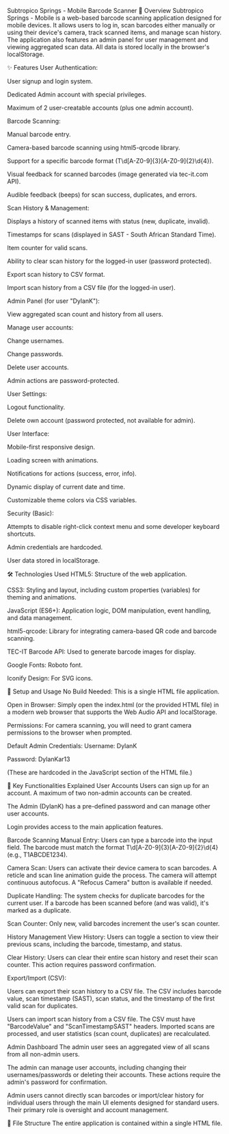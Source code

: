 Subtropico Springs - Mobile Barcode Scanner
🌟 Overview
Subtropico Springs - Mobile is a web-based barcode scanning application designed for mobile devices. It allows users to log in, scan barcodes either manually or using their device's camera, track scanned items, and manage scan history. The application also features an admin panel for user management and viewing aggregated scan data. All data is stored locally in the browser's localStorage.

✨ Features
User Authentication:

User signup and login system.

Dedicated Admin account with special privileges.

Maximum of 2 user-creatable accounts (plus one admin account).

Barcode Scanning:

Manual barcode entry.

Camera-based barcode scanning using html5-qrcode library.

Support for a specific barcode format (T\d[A-Z0-9]{3}[A-Z0-9]{2}\d{4}).

Visual feedback for scanned barcodes (image generated via tec-it.com API).

Audible feedback (beeps) for scan success, duplicates, and errors.

Scan History & Management:

Displays a history of scanned items with status (new, duplicate, invalid).

Timestamps for scans (displayed in SAST - South African Standard Time).

Item counter for valid scans.

Ability to clear scan history for the logged-in user (password protected).

Export scan history to CSV format.

Import scan history from a CSV file (for the logged-in user).

Admin Panel (for user "DylanK"):

View aggregated scan count and history from all users.

Manage user accounts:

Change usernames.

Change passwords.

Delete user accounts.

Admin actions are password-protected.

User Settings:

Logout functionality.

Delete own account (password protected, not available for admin).

User Interface:

Mobile-first responsive design.

Loading screen with animations.

Notifications for actions (success, error, info).

Dynamic display of current date and time.

Customizable theme colors via CSS variables.

Security (Basic):

Attempts to disable right-click context menu and some developer keyboard shortcuts.

Admin credentials are hardcoded.

User data stored in localStorage.

🛠️ Technologies Used
HTML5: Structure of the web application.

CSS3: Styling and layout, including custom properties (variables) for theming and animations.

JavaScript (ES6+): Application logic, DOM manipulation, event handling, and data management.

html5-qrcode: Library for integrating camera-based QR code and barcode scanning.

TEC-IT Barcode API: Used to generate barcode images for display.

Google Fonts: Roboto font.

Iconify Design: For SVG icons.

🚀 Setup and Usage
No Build Needed: This is a single HTML file application.

Open in Browser: Simply open the index.html (or the provided HTML file) in a modern web browser that supports the Web Audio API and localStorage.

Permissions: For camera scanning, you will need to grant camera permissions to the browser when prompted.

Default Admin Credentials:
Username: DylanK

Password: DylanKar13

(These are hardcoded in the JavaScript section of the HTML file.)

📝 Key Functionalities Explained
User Accounts
Users can sign up for an account. A maximum of two non-admin accounts can be created.

The Admin (DylanK) has a pre-defined password and can manage other user accounts.

Login provides access to the main application features.

Barcode Scanning
Manual Entry: Users can type a barcode into the input field. The barcode must match the format T\d[A-Z0-9]{3}[A-Z0-9]{2}\d{4} (e.g., T1ABCDE1234).

Camera Scan: Users can activate their device camera to scan barcodes. A reticle and scan line animation guide the process. The camera will attempt continuous autofocus. A "Refocus Camera" button is available if needed.

Duplicate Handling: The system checks for duplicate barcodes for the current user. If a barcode has been scanned before (and was valid), it's marked as a duplicate.

Scan Counter: Only new, valid barcodes increment the user's scan counter.

History Management
View History: Users can toggle a section to view their previous scans, including the barcode, timestamp, and status.

Clear History: Users can clear their entire scan history and reset their scan counter. This action requires password confirmation.

Export/Import (CSV):

Users can export their scan history to a CSV file. The CSV includes barcode value, scan timestamp (SAST), scan status, and the timestamp of the first valid scan for duplicates.

Users can import scan history from a CSV file. The CSV must have "BarcodeValue" and "ScanTimestampSAST" headers. Imported scans are processed, and user statistics (scan count, duplicates) are recalculated.

Admin Dashboard
The admin user sees an aggregated view of all scans from all non-admin users.

The admin can manage user accounts, including changing their usernames/passwords or deleting their accounts. These actions require the admin's password for confirmation.

Admin users cannot directly scan barcodes or import/clear history for individual users through the main UI elements designed for standard users. Their primary role is oversight and account management.

📁 File Structure
The entire application is contained within a single HTML file.

<style> block: Contains all CSS rules.

<script> block (inline): Contains all JavaScript logic.

HTML body: Defines the structure of the application.

⚠️ Important Notes & Limitations
Data Storage: All user account information, scan history, and counts are stored in the browser's localStorage. This means data is specific to the browser and device it was created on and can be cleared by the user through browser settings. Data is not persistent across different browsers or devices, nor is it backed up externally.

Security:

Admin credentials are hardcoded in the JavaScript. This is not secure for a production environment.

Passwords are stored in plain text in localStorage. This is highly insecure.

The attempts to disable developer tools are basic and can be easily bypassed.

Account Limit: Only two user-creatable accounts are allowed. This limit is also managed via localStorage.

External Dependencies:

Relies on html5-qrcode library hosted on unpkg.com.

Relies on barcode.tec-it.com for generating barcode images.

Relies on fonts.googleapis.com for the Roboto font.

Relies on api.iconify.design for SVG icons.
An internet connection is required for these external resources to load correctly.

Error Handling: Basic error handling is implemented, with notifications shown to the user. More robust error handling could be added.

SAST Timezone: Timestamps are formatted and parsed assuming SAST (Africa/Johannesburg). This might need adjustment if used in different timezones.

Sound Effects: The application uses the Web Audio API for simple sound effects. User interaction might be required to enable audio in some browsers.

©️ Disclaimer & Author
© D.K Brand . All rights reserved. Unauthorized copying or distribution of the code is prohibited.

Author: Dylan Karsten

This README provides a comprehensive guide to the Subtropico Springs mobile barcode scanning application.
